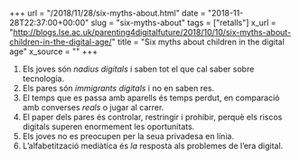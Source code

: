 +++
url = "/2018/11/28/six-myths-about.html"
date = "2018-11-28T22:37:00+00:00"
slug = "six-myths-about"
tags = ["retalls"]
x_url = "http://blogs.lse.ac.uk/parenting4digitalfuture/2018/10/10/six-myths-about-children-in-the-digital-age/"
title = "Six myths about children in the digital age"
x_source = ""
+++


  1. Els joves són *nadius digitals* i saben tot el que cal saber sobre tecnologia.
  2. Els pares són *immigrants digitals* i no en saben res.
  3. El temps que es passa amb aparells és temps perdut, en comparació amb converses *reals* o jugar al carrer.
  4. El paper dels pares és controlar, restringir i prohibir, perquè els riscos digitals superen enormement les oportunitats.
  5. Els joves no es preocupen per la seua privadesa en línia.
  6. L’alfabetització mediàtica és *la* resposta als problemes de l’era digital.

